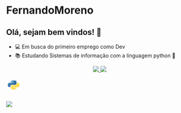 # FernandoMoreno
## Olá, sejam bem vindos! 👋

- 💻 Em busca do primeiro emprego como Dev
- 📚 Estudando Sistemas de informação com a linguagem python 🐍

<div align="center">
  <a href="https://github.com/FernandoMorenoFernandes">
  <img height="150em" src="https://github-readme-stats.vercel.app/api?username=FernandoMorenoFernandes&show_icons=true&theme=dracula&include_all_commits=true&count_private=true"/>
  <img height="150em" src="https://github-readme-stats.vercel.app/api/top-langs/?username=FernandoMorenoFernandes&layout=compact&langs_count=7&theme=dracula"/>
</div>
<div style="display: inline_block"><br>
  <img align="center" alt="Fernando-Python" height="30" width="40" 
src="https://raw.githubusercontent.com/devicons/devicon/master/icons/python/python-original.svg">
</div>  

##

<div>
 <a href="https://www.linkedin.com/in/fernando-moreno-fernandes" target="_blank"><img src="https://img.shields.io/badge/-LinkedIn-%230077B5?style=for-the-badge&logo=linkedin&logoColor=white" target="_blank"></a> 
